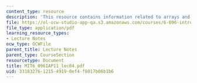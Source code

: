 ```yaml
---
content_type: resource
description: 'This resource contains information related to arrays and strings. '
file: https://ol-ocw-studio-app-qa.s3.amazonaws.com/courses/6-096-introduction-to-c-january-iap-2011/33183276121549190ef4f8017b06b1b6_MIT6_096IAP11_lec04.pdf
file_type: application/pdf
learning_resource_types:
- Lecture Notes
ocw_type: OCWFile
parent_title: Lecture Notes
parent_type: CourseSection
resourcetype: Document
title: MIT6_096IAP11_lec04.pdf
uid: 33183276-1215-4919-0ef4-f8017b06b1b6
---
```

